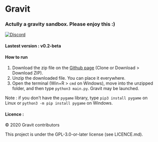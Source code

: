 # Gravit
### Actully a gravity sandbox. Please enjoy this :)

[![Discord](https://img.shields.io/discord/657510572119687169?color=green&label=Join%20our%20Discord%20server&logoColor=blue)](https://discord.gg/acXgbHf)

#### Lastest version : v0.2-beta

#### How to run

1. Download the zip file on the [Github page](https://github.com/anatom3000/Gravit) (Clone or Download > Download ZIP).
2. Unzip the downloaded file. You can place it everywhere.
3. Open the terminal (Win+R > `cmd` on Windows), move into the unzipped folder, and then type `python3 main.py`. Gravit may be launched.

Note : if you don't have the `pygame` library, type `pip3 install pygame` on Linux or `python3 -m pip install pygame` on Windows.

#### Licence :

© 2020 Gravit contributors 

This project is under the GPL-3.0-or-later license (see LICENCE.md). 
